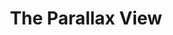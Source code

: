 ---
title: "The Parallax View"
year: 1974
rating: 2.5
stars: "★★½"
rewatched: false
permalink: "the-parallax-view"
watched_on: 2020-09-10
---